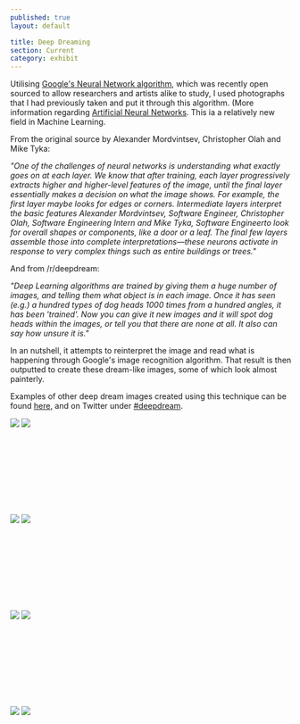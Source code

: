 ```yaml
---
published: true
layout: default

title: Deep Dreaming
section: Current
category: exhibit
---
```


Utilising [Google's Neural Network algorithm][source], which was recently open sourced to allow researchers and artists alike to study, I used photographs that I had previously taken and put it through this algorithm. (More information regarding [Artificial Neural Networks][ann]. This ia a relatively new field in Machine Learning.

From the original source by Alexander Mordvintsev, Christopher Olah and Mike Tyka:

_"One of the challenges of neural networks is understanding what exactly goes on at each layer. We know that after training, each layer progressively extracts higher and higher-level features of the image, until the final layer essentially makes a decision on what the image shows. For example, the first layer maybe looks for edges or corners. Intermediate layers interpret the basic features Alexander Mordvintsev, Software Engineer, Christopher Olah, Software Engineering Intern and Mike Tyka, Software Engineerto look for overall shapes or components, like a door or a leaf. The final few layers assemble those into complete interpretations—these neurons activate in response to very complex things such as entire buildings or trees."_ 

And from /r/deepdream:

_"Deep Learning algorithms are trained by giving them a huge number of images, and telling them what object is in each image. Once it has seen (e.g.) a hundred types of dog heads 1000 times from a hundred angles, it has been 'trained'. Now you can give it new images and it will spot dog heads within the images, or tell you that there are none at all. It also can say how unsure it is."_

In an nutshell, it attempts to reinterpret the image and read what is happening through Google's image recognition algorithm. That result is then outputted to create these dream-like images, some of which look almost painterly.

Examples of other deep dream images created using this technique can be found [here][here], and on Twitter under [#deepdream][dd].

<img src="https://farm8.staticflickr.com/7500/16158906498_f90683ab71_z_d.jpg"> <img src="https://farm1.staticflickr.com/393/19599734061_d4e05fcc17_z_d.jpg">
<br><br>
<br><br>
<br><br>
<br><br>
<br><br>
<img src="https://farm4.staticflickr.com/3702/18972892434_49ed456dae_z_d.jpg"> <img src="https://farm1.staticflickr.com/526/18974482143_260cca9ebb_z_d.jpg">
<br><br>
<br><br>
<br><br>
<br><br>
<br><br>
<img src="https://farm1.staticflickr.com/416/19569355466_ab44a9d142_z_d.jpg"> <img src="https://farm1.staticflickr.com/558/19595404215_bc29dfb1a0_z_d.jpg">
<br><br>
<br><br>
<br><br>
<br><br>
<br><br>
<img src="https://farm4.staticflickr.com/3779/19588623892_f1b2e83356_z_d.jpg"> <img src="https://farm1.staticflickr.com/450/18973024584_ba983572de_z_d.jpg">

[source]: https://googleresearch.blogspot.ch/2015/06/inceptionism-going-deeper-into-neural.html
[ann]: https://en.wikipedia.org/wiki/Artificial_neural_network
[here]: https://photos.google.com/share/AF1QipPX0SCl7OzWilt9LnuQliattX4OUCj_8EP65_cTVnBmS1jnYgsGQAieQUc1VQWdgQ?key=aVBxWjhwSzg2RjJWLWRuVFBBZEN1d205bUdEMnhB
[dd]: https://twitter.com/hashtag/deepdream
